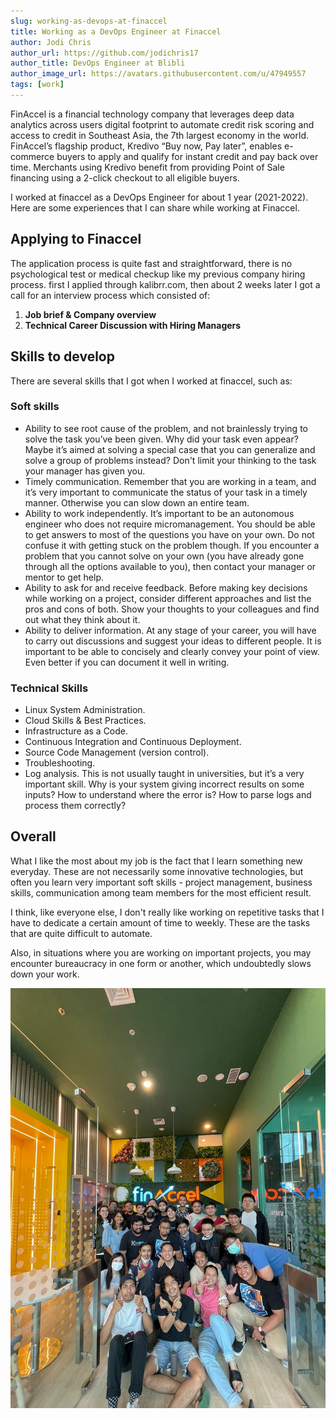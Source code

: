 ```yaml
---
slug: working-as-devops-at-finaccel
title: Working as a DevOps Engineer at Finaccel
author: Jodi Chris
author_url: https://github.com/jodichris17
author_title: DevOps Engineer at Blibli
author_image_url: https://avatars.githubusercontent.com/u/47949557
tags: [work]
---
```


FinAccel is a financial technology company that leverages deep data analytics across users digital footprint to automate credit risk scoring and access to credit in Southeast Asia, the 7th largest economy in the world. FinAccel’s flagship product, Kredivo “Buy now, Pay later”, enables e-commerce buyers to apply and qualify for instant credit and pay back over time. Merchants using Kredivo benefit from providing Point of Sale financing using a 2-click checkout to all eligible buyers.

I worked at finaccel as a DevOps Engineer for about 1 year (2021-2022). Here are some experiences that I can share while working at Finaccel.

<!--truncate-->
## Applying to Finaccel

The application process is quite fast and straightforward, there is no psychological test or medical checkup like my previous company hiring process. first I applied through kalibrr.com, then about 2 weeks later I got a call for an interview process which consisted of:

1. **Job brief & Company overview**
2. **Technical Career Discussion with Hiring Managers**

## Skills to develop
There are several skills that I got when I worked at finaccel, such as:
### Soft skills
- Ability to see root cause of the problem, and not brainlessly trying to solve the task you’ve been given. Why did your task even appear? Maybe it’s aimed at solving a special case that you can generalize and solve a group of problems instead? Don't limit your thinking to the task your manager has given you.
- Timely communication. Remember that you are working in a team, and it’s very important to communicate the status of your task in a timely manner. Otherwise you can slow down an entire team.
- Ability to work independently. It’s important to be an autonomous engineer who does not require micromanagement. You should be able to get answers to most of the questions you have on your own. Do not confuse it with getting stuck on the problem though. If you encounter a problem that you cannot solve on your own (you have already gone through all the options available to you), then contact your manager or mentor to get help.
- Ability to ask for and receive feedback. Before making key decisions while working on a project, consider different approaches and list the pros and cons of both. Show your thoughts to your colleagues and find out what they think about it.
- Ability to deliver information. At any stage of your career, you will have to carry out discussions and suggest your ideas to different people. It is important to be able to concisely and clearly convey your point of view. Even better if you can document it well in writing.
### Technical Skills
- Linux System Administration. 
- Cloud Skills & Best Practices.
- Infrastructure as a Code.
- Continuous Integration and Continuous Deployment.
- Source Code Management (version control). 
- Troubleshooting.
- Log analysis. This is not usually taught in universities, but it’s a very important skill. Why is your system giving incorrect results on some inputs? How to understand where the error is? How to parse logs and process them correctly?
## Overall
What I like the most about my job is the fact that I learn something new everyday. These are not necessarily some innovative technologies, but often you learn very important soft skills - project management, business skills, communication among team members for the most efficient result. 

I think, like everyone else, I don't really like working on repetitive tasks that I have to dedicate a certain amount of time to weekly. These are the tasks that are quite difficult to automate.

Also, in situations where you are working on important projects, you may encounter bureaucracy in one form or another, which undoubtedly slows down your work.

![devops team](img/finaccel2.jpg)
